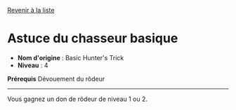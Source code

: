 [Revenir à la liste](..)

# Astuce du chasseur basique

 * **Nom d'origine** : Basic Hunter's Trick
 * **Niveau** : 4


<p><strong>Prérequis</strong> Dévouement du rôdeur</p>
<hr>
<p>Vous gagnez un don de rôdeur de niveau 1 ou 2.</p>